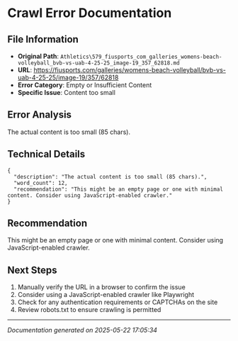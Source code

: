 # Crawl Error Documentation

## File Information
- **Original Path**: `Athletics\579_fiusports_com_galleries_womens-beach-volleyball_bvb-vs-uab-4-25-25_image-19_357_62818.md`
- **URL**: https://fiusports.com/galleries/womens-beach-volleyball/bvb-vs-uab-4-25-25/image-19/357/62818
- **Error Category**: Empty or Insufficient Content
- **Specific Issue**: Content too small

## Error Analysis
The actual content is too small (85 chars).

## Technical Details
```
{
  "description": "The actual content is too small (85 chars).",
  "word_count": 12,
  "recommendation": "This might be an empty page or one with minimal content. Consider using JavaScript-enabled crawler."
}
```

## Recommendation
This might be an empty page or one with minimal content. Consider using JavaScript-enabled crawler.

## Next Steps
1. Manually verify the URL in a browser to confirm the issue
2. Consider using a JavaScript-enabled crawler like Playwright
3. Check for any authentication requirements or CAPTCHAs on the site
4. Review robots.txt to ensure crawling is permitted

---
*Documentation generated on 2025-05-22 17:05:34*
